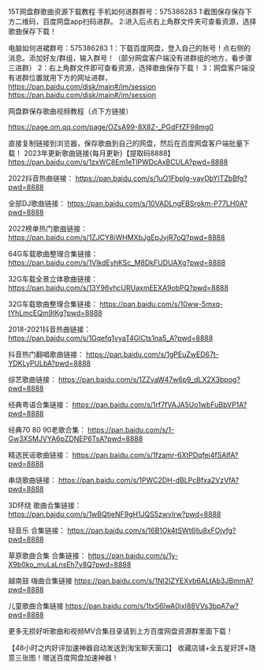 15T网盘群歌曲资源下载教程
手机如何进群群号：575386283
1:截图保存保存下方二维码，百度网盘app扫码进群。
2:进入后点右上角群文件夹可查看资源，选择歌曲保存下载！

电脑如何进裙群号：575386283
1：下载百度网盘，登入自己的账号！点右侧的消息。添加好友/群组，输入群号！（部分网盘客户端没有进群组的地方，看步骤三进群）
2：右上角群文件即可查看资源，选择歌曲保存下载！
3：网盘客户端没有进群位置就用下方的网址进群，
https://pan.baidu.com/disk/main#/im/session
https://pan.baidu.com/disk/main#/im/session



网盘群保存歌曲视频教程（点下方链接）

https://page.om.qq.com/page/OZsA99-8X8Z-_PGdFfZF98mg0


直接复制链接到浏览器，保存歌曲到自己的网盘，然后在百度网盘客户端批量下载！
2023年更新歌曲链接{每月更新}【提取码8888】
https://pan.baidu.com/s/1zxWC8Em1eTlPWDcAxBCULA?pwd=8888 

2022抖音热曲链接：
https://pan.baidu.com/s/1uO1FbpIg-vayObYITZbBfg?pwd=8888

全部DJ歌曲链接：
https://pan.baidu.com/s/10VADLngFBSrokm-P77LH0A?pwd=8888

2022榜单热门歌曲链接：
https://pan.baidu.com/s/1ZJCY8iWHMXbJgEpJvjR7oQ?pwd=8888

64G车载歌曲整理合集链接：
https://pan.baidu.com/s/1VIkdEyhKSc_M8DkFUDUAXg?pwd=8888

32G车载全景立体歌曲链接：
https://pan.baidu.com/s/13Y96vhcURUaxmEEXA9obPQ?pwd=8888

32G车载歌曲整理合集链接：
https://pan.baidu.com/s/10ww-5mxq-tYhLmcEQm9IKg?pwd=8888

2018-2021抖音热曲链接：
https://pan.baidu.com/s/1Gqefq1vyaT4GlCts1na5_A?pwd=8888
 
抖音热门翻唱歌曲链接：
https://pan.baidu.com/s/1gPEuZwED67t-YDKLyPULbA?pwd=8888

综艺歌曲链接：
https://pan.baidu.com/s/1ZZvaW47w6p9_dLX2X3bpog?pwd=8888

经典粤语合集链接：
https://pan.baidu.com/s/1rf7fVAJA5Uo1wbFuBbVP1A?pwd=8888 

经典70 80 90老歌合集：
https://pan.baidu.com/s/1-Gw3XSMJVYA6pZDNEP6TsA?pwd=8888

精选民谣歌曲链接：
https://pan.baidu.com/s/1fzamr-6XtPDqfei4fSAlfA?pwd=8888

串烧歌曲链接：
https://pan.baidu.com/s/1PWC2DH-dBLPcBfxa2VzVfA?pwd=8888

 3D环绕 歌曲合集链接：
https://pan.baidu.com/s/1wBQtjeNF9gH1JQS5zwvIrw?pwd=8888
 
轻音乐 合集链接：
https://pan.baidu.com/s/16B1Ok4tSWt6llu8xFOjvfg?pwd=8888

草原歌曲合集 合集链接：
https://pan.baidu.com/s/1y-X9b0ko_muLaLnsEh7y8Q?pwd=8888

越南鼓 嗨曲合集链接
https://pan.baidu.com/s/1NI2IZYEXvb6ALtAb3JBmmA?pwd=8888

儿童歌曲合集链接
https://pan.baidu.com/s/1txS6lwA0jxI88VVs3bpA7w?pwd=8888

更多无损好听歌曲和视频MV合集目录请到上方百度网盘资源群里面下载！

【48小时之内好评加速神器自动发送到淘宝聊天窗口】
收藏店铺+全五星好評+随意三张图！赠送百度网盘加速神器！



